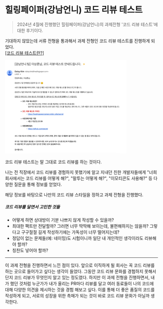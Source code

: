 # 힐링페이퍼(강남언니) 코드 리뷰 테스트

> 2024년 4월에 진행했던 힐링페이퍼(강남언니)의 과제전형 '코드 리뷰 테스트'에 대한 후기이다.

기대하지 않았는데 서류 전형을 통과해서 과제 전형인 코드 리뷰 테스트를 진행하게 되었다.<br>
[[코드 리뷰 테스트란?]](https://blog.gangnamunni.com/post/code-review-test/)

<img src="../image/Image05.png" width="400px" height="auto">

코드 리뷰 테스트는 말 그대로 코드 리뷰를 하는 것이다.

나는 전 직장에서 코드 리뷰를 경험하지 못했기에 알고 지내던 친한 개발자들에게 "너희 회사에서는 코드 리뷰를 어떻게 해?", "말투는 어떻게 해?", "이모티콘도 사용해?" 등 다양한 질문을 통해 정보를 얻었다.

해당 정보를 바탕으로 나만의 코드 리뷰 스타일을 정하고 과제 전형을 진행했다.

##### 코드 리뷰를 달면서 고민한 것들
- 어떻게 하면 상대방이 기분 나쁘지 않게 작성할 수 있을까?
- 최대한 팩트만 전달할까? 그러면 너무 딱딱해 보이는데, 불편해하지는 않을까? 그렇다고 구구절절 길게 작성하기에는 가독성이 너무 떨어지는데?
- 정답이 없는 문제들(예: 네이밍)도 시험이니까 일단 내 개인적인 생각이라도 리뷰해야 할까?
- 칭찬도 넣어야 할까?

---

이 과제 전형을 진행하면서 느낀 점이 있다. 앞으로 이직하게 될 회사는 꼭 코드 리뷰를 하는 곳으로 들어가고 싶다는 생각이 들었다. 그동안 코드 리뷰 문화를 경험하지 못해서 단지 코드 리뷰가 무엇인지 알고 있는 정도였다. 하지만 이 과제 전형을 진행하면서, 내가 했던 것처럼 누군가가 내가 올리는 PR마다 리뷰를 달고 여러 동료들이 나의 코드에 대해 다양한 의견을 제시하는 것을 경험 해보고 싶다. 이를 통해 더 좋은 품질의 코드를 작성하게 되고, 서로의 성장을 위한 촉매가 되는 것이 바로 코드 리뷰 문화가 아닐까 생각한다.